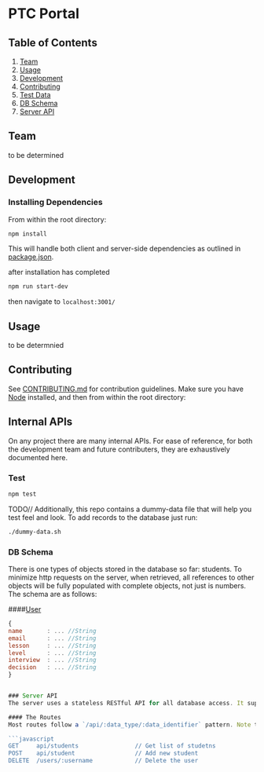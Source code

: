 # PTC Portal

## Table of Contents

1. [Team](#team)
2. [Usage](#Usage)
3. [Development](#development)
4. [Contributing](#contributing)
5. [Test Data](#test-data)
6. [DB Schema](#db-schema)
7. [Server API](#server-api)

## Team

 to be determined

## Development

### Installing Dependencies

From within the root directory:

```sh
npm install
```

This will handle both client and server-side dependencies as outlined in [package.json](package.json).

after installation has completed
```sh
npm run start-dev
```

then navigate to `localhost:3001/`

## Usage

to be determnied

## Contributing

See [CONTRIBUTING.md](CONTRIBUTING.md) for contribution guidelines.
Make sure you have [Node](https://nodejs.org/en/) installed, and then from within the root directory:

## Internal APIs
On any project there are many internal APIs. For ease of reference, for both the development team and future contributers, they are exhaustively documented here.

### Test

```sh
npm test
```

TODO//
Additionally, this repo contains a dummy-data file that will help you test feel
and look. To add records to the database just run:
```sh
./dummy-data.sh
```

### DB Schema
There is one types of objects stored in the database so far: students. To minimize http requests on the server, when retrieved, all references to other objects will be fully populated with complete objects, not just is numbers. The schema are as follows:

####[User](server/controllers/student/studentsController.js)
```javascript
{
name       : ... //String
email      : ... //String
lesson     : ... //String
level      : ... //String
interview  : ... //String
decision   : ... //String
}


### Server API
The server uses a stateless RESTful API for all database access. It supports four HTTP verbs: `GET` for retrieving data, `POST` for creating new objects, `PUT` for updating existing objects, and `DELETE` for removing objects. *NOTE: All `POST`, `PUT`, and `DELETE` routes require an authorization token, with the exception of `POST /api/signup`.*

#### The Routes
Most routes follow a `/api/:data_type/:data_identifier` pattern. Note that when an aspect of a route is prefaced with a colon `:` it refers to a variable. Do not actually write down a colon in any api calls. Additionally, ALL of the following routes must be prefaced with `/api`.

```javascript
GET     api/students                // Get list of studetns
POST    api/student                 // Add new student
DELETE  /users/:username            // Delete the user


